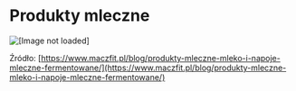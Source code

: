 # Produkty mleczne
![[Image not loaded]](https://www.maczfit.pl/blog/wp-content/uploads/2021/03/produkty_mleczne.jpeg)

Źródło: [https://www.maczfit.pl/blog/produkty-mleczne-mleko-i-napoje-mleczne-fermentowane/](https://www.maczfit.pl/blog/produkty-mleczne-mleko-i-napoje-mleczne-fermentowane/)

